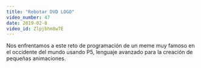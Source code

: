 ```yaml
---
title: "Rebotar DVD LOGO"
video_number: 47
date: 2019-02-8
video_id: Zlpjbhm8w7E
---
```

Nos enfrentamos a este reto de programación de un meme muy famoso en el occidente
del mundo usando P5, lenguaje avanzado para la creación de pequeñas animaciones.
